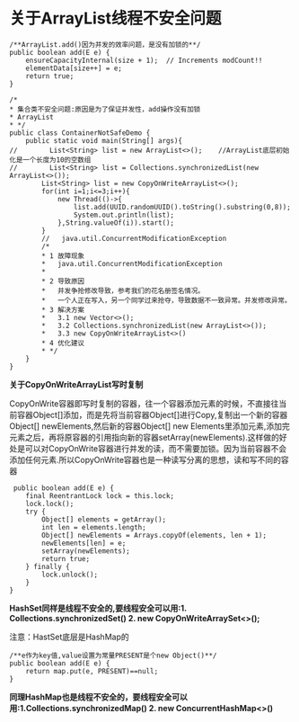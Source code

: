 # 关于ArrayList线程不安全问题 #

	/**ArrayList.add()因为并发的效率问题，是没有加锁的**/
	public boolean add(E e) {
        ensureCapacityInternal(size + 1);  // Increments modCount!!
        elementData[size++] = e;
        return true;
    }

	/*
	* 集合类不安全问题:原因是为了保证并发性，add操作没有加锁
	* ArrayList
	* */
	public class ContainerNotSafeDemo {
	    public static void main(String[] args){
	//        List<String> list = new ArrayList<>();	//ArrayList底层初始化是一个长度为10的空数组
	//        List<String> list = Collections.synchronizedList(new ArrayList<>());
	        List<String> list = new CopyOnWriteArrayList<>();
	        for(int i=1;i<=3;i++){
	            new Thread(()->{
	                list.add(UUID.randomUUID().toString().substring(0,8));
	                System.out.println(list);
	            },String.valueOf(i)).start();
	        }
			//   java.util.ConcurrentModificationException
	        /*
	        * 1 故障现象
	        *   java.util.ConcurrentModificationException
	        *
	        * 2 导致原因
	        *   并发争抢修改导致，参考我们的花名册签名情况。
	        *   一个人正在写入，另一个同学过来抢夺，导致数据不一致异常。并发修改异常。
	        * 3 解决方案
	        *   3.1 new Vector<>();
	        *   3.2 Collections.synchronizedList(new ArrayList<>());
	        *   3.3 new CopyOnWriteArrayList<>()
	        * 4 优化建议
	        * */
	    }
	}


**关于CopyOnWriteArrayList写时复制**

CopyOnWrite容器即写时复制的容器，往一个容器添加元素的时候，不直接往当前容器Object[]添加，而是先将当前容器Object[]进行Copy,复制出一个新的容器Object[] newElements,然后新的容器Object[] new Elements里添加元素,添加完元素之后，再将原容器的引用指向新的容器setArray(newElements).这样做的好处是可以对CopyOnWrite容器进行并发的读，而不需要加锁。因为当前容器不会添加任何元素.所以CopyOnWrite容器也是一种读写分离的思想，读和写不同的容器

	 public boolean add(E e) {
        final ReentrantLock lock = this.lock;
        lock.lock();
        try {
            Object[] elements = getArray();
            int len = elements.length;
            Object[] newElements = Arrays.copyOf(elements, len + 1);
            newElements[len] = e;
            setArray(newElements);
            return true;
        } finally {
            lock.unlock();
        }
    }

**HashSet同样是线程不安全的,要线程安全可以用:1. Collections.synchronizedSet() 2. new CopyOnWriteArraySet<>();**

注意：HastSet底层是HashMap的

	/**e作为key值,value设置为常量PRESENT是个new Object()**/
    public boolean add(E e) {
        return map.put(e, PRESENT)==null;
    }

**同理HashMap也是线程不安全的，要线程安全可以用:1.Collections.synchronizedMap() 2. new ConcurrentHashMap<>()**